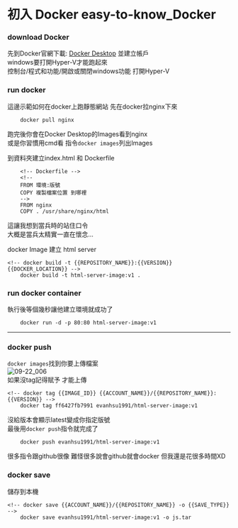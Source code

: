 # 初入 Docker easy-to-know_Docker

### download Docker
先到Docker官網下載: <a href="https://www.docker.com/">Docker Desktop</a> 並建立帳戶<br>
windows要打開Hyper-V才能跑起來<br>
控制台/程式和功能/開啟或關閉windows功能 打開Hyper-V

### run docker
這邊示範如何在docker上跑靜態網站 先在docker拉nginx下來
```
    docker pull nginx
```
跑完後你會在Docker Desktop的Images看到nginx<br>
或是你習慣用cmd看 指令```docker images```列出Images<br>

到資料夾建立index.html 和 Dockerfile
```
    <!-- Dockerfile -->
    <!--
    FROM 環境:版號
    COPY 複製檔案位置 到哪裡 
    -->
    FROM nginx
    COPY . /usr/share/nginx/html
```
這讓我想到當兵時的站住口令<br>
大概是當兵太精實一直在懷念...<br>

docker Image 建立 html server
```
<!-- docker build -t {{REPOSITORY_NAME}}:{{VERSION}} {{DOCKER_LOCATION}} -->
    docker build -t html-server-image:v1 .
```
### run docker container
執行後等個幾秒讓他建立環境就成功了
```
    docker run -d -p 80:80 html-server-image:v1
```
<hr>

### docker push
```docker images```找到你要上傳檔案<br>
![09-22_006](https://github.com/king707348/easy-to-know_Docker/assets/48721403/a8c556ae-06dd-4f2c-a330-a741a7376f23)<br>
如果沒tag記得賦予 才能上傳
```
<!-- docker tag {{IMAGE_ID}} {{ACCOUNT_NAME}}/{{REPOSITORY_NAME}}:{{VERSION}} -->
    docker tag ff6427fb7991 evanhsu1991/html-server-image:v1
```
沒給版本會顯示latest變成你指定版號<br>
最後用```docker push```指令就完成了
```
    docker push evanhsu1991/html-server-image:v1
```
很多指令跟github很像 難怪很多說會github就會docker 但我還是花很多時間XD

### docker save
儲存到本機
```
<!-- docker save {{ACCOUNT_NAME}}/{{REPOSITORY_NAME}} -o {{SAVE_TYPE}} -->
    docker save evanhsu1991/html-server-image:v1 -o js.tar  
```
